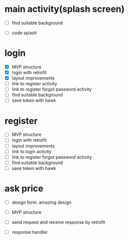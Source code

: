 # main activity(splash screen)
- [ ] find suitable background
- [ ] code splash


# login
- [x] MVP structure
- [x] login with retrofit
- [x] layout improvements
- [ ] link to register activity
- [ ] link to register forgot password activity
- [ ] find suitable background
- [ ] save token with hawk

# register
- [ ] MVP structure
- [ ] login with retrofit
- [ ] layout improvements
- [ ] link to login activity
- [ ] link to register forgot password activity
- [ ] find suitable background
- [ ] save token with hawk

# ask price
- [ ] design form. amazing design
- [ ] MVP structure
- [ ] send request and receive response by retrofit
- [ ] response handler

